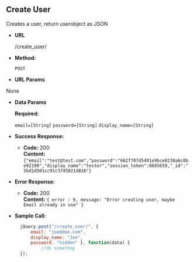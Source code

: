 **Create User**
----
  Creates a user, return userobject as JSON

* **URL**

  /create_user/

* **Method:**

  `POST`
  
*  **URL Params**

None

* **Data Params**

     **Required:**
 
   `email=[String]`
   `password=[String]`
   `display_name=[String]`

* **Success Response:**

  * **Code:** 200 <br />
    **Content:** `{"email":"test@test.com","password":"662f707d5491e9bce8238a6c0be92190","display_name":"tester","session_token":8685659,"_id":"5bd1d501cc91c3745021d816"}`
 
* **Error Response:**

  * **Code:** 200  <br />
    **Content:** `{ error : 9, message: "Error creating user, maybe Email already in use" }`



* **Sample Call:**

  ```javascript
    jQuery.post("/create_user/", { 
        email: "joe@doe.com",
        display_name: "Joe", 
        password: "hidden" }, function(data) {
            //do somethng
    });
  ```